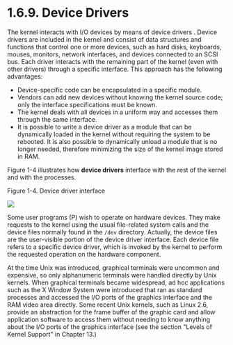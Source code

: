 # 1.6.9. Device Drivers

The kernel interacts with I/O devices by means of device drivers . Device drivers are included in the kernel and consist of data structures and functions that control one or more devices, such as hard disks, keyboards, mouses, monitors, network interfaces, and devices connected to an SCSI bus. Each driver interacts with the remaining part of the kernel (even with other drivers) through a specific interface. This approach has the following advantages:

- Device-specific code can be encapsulated in a specific module.
- Vendors can add new devices without knowing the kernel source code; only the interface specifications must be known.
- The kernel deals with all devices in a uniform way and accesses them through the same interface.
- It is possible to write a device driver as a module that can be dynamically loaded in the kernel without requiring the system to be rebooted. It is also possible to dynamically unload a module that is no longer needed, therefore minimizing the size of the kernel image stored in RAM.



Figure 1-4 illustrates how **device drivers** interface with the rest of the kernel and with the processes.

Figure 1-4. Device driver interface

![](D:/github/dengking/Unix-like-operating-system/docs/Kernel/book-Understanding-the-Linux-Kernel/Chapter-1-Introduction/Figure-1-4-Device-driver-interface.jpg)

Some user programs (P) wish to operate on hardware devices. They make requests to the kernel using the usual file-related system calls and the device files normally found in the `/dev` directory. Actually, the device files are the user-visible portion of the device driver interface. Each device file refers to a specific device driver, which is invoked by the kernel to perform the requested operation on the hardware component.

At the time Unix was introduced, graphical terminals were uncommon and expensive, so only alphanumeric terminals were handled directly by Unix kernels. When graphical terminals became widespread, ad hoc applications such as the X Window System were introduced that ran as standard processes and accessed the I/O ports of the graphics interface and the RAM video area directly. Some recent Unix kernels, such as Linux 2.6, provide an abstraction for the frame buffer of the graphic card and allow application software to access them without needing to know anything about the I/O ports of the graphics interface (see the section "Levels of Kernel Support" in Chapter 13.)